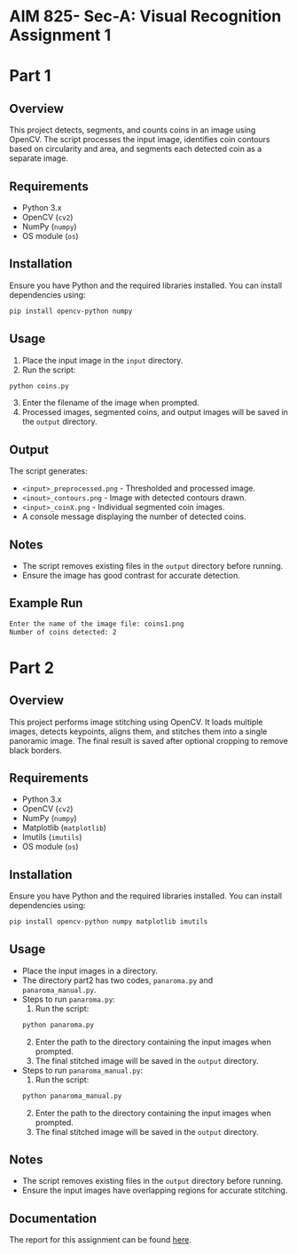 # AIM 825- Sec-A: Visual Recognition Assignment 1

# Part 1



## Overview
This project detects, segments, and counts coins in an image using OpenCV. The script processes the input image, identifies coin contours based on circularity and area, and segments each detected coin as a separate image.

## Requirements
- Python 3.x
- OpenCV (`cv2`)
- NumPy (`numpy`)
- OS module (`os`)

## Installation
Ensure you have Python and the required libraries installed. You can install dependencies using:
```sh
pip install opencv-python numpy
```

## Usage
1. Place the input image in the `input` directory.
2. Run the script:
```sh
python coins.py
```
3. Enter the filename of the image when prompted.
4. Processed images, segmented coins, and output images will be saved in the `output` directory.

## Output
The script generates:
- `<input>_preprocessed.png` - Thresholded and processed image.
- `<inout>_contours.png` - Image with detected contours drawn.
- `<input>_coinX.png` - Individual segmented coin images.
- A console message displaying the number of detected coins.

## Notes
- The script removes existing files in the `output` directory before running.
- Ensure the image has good contrast for accurate detection.

## Example Run
```sh
Enter the name of the image file: coins1.png
Number of coins detected: 2
```

# Part 2


## Overview  
This project performs image stitching using OpenCV. It loads multiple images, detects keypoints, aligns them, and stitches them into a single panoramic image. The final result is saved after optional cropping to remove black borders.  

## Requirements  
- Python 3.x  
- OpenCV (`cv2`)  
- NumPy (`numpy`)  
- Matplotlib (`matplotlib`)  
- Imutils (`imutils`)  
- OS module (`os`)  

## Installation  
Ensure you have Python and the required libraries installed. You can install dependencies using:  
```sh
pip install opencv-python numpy matplotlib imutils

```
## Usage
- Place the input images in a directory.
- The directory part2 has two codes, `panaroma.py` and `panaroma_manual.py`.
- Steps to run `panaroma.py`:
  1. Run the script:
  ```sh
  python panaroma.py
  ```
  2. Enter the path to the directory containing the input images when prompted.
  3. The final stitched image will be saved in the `output` directory.
- Steps to run `panaroma_manual.py`:
    1. Run the script:
    ```sh
    python panaroma_manual.py
    ```
    2. Enter the path to the directory containing the input images when prompted.
    3. The final stitched image will be saved in the `output` directory.

## Notes
- The script removes existing files in the `output` directory before running.
- Ensure the input images have overlapping regions for accurate stitching.


## Documentation
The report for this assignment can be found [here](report.pdf).